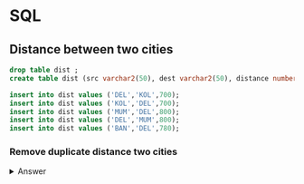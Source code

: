 # SQL

## Distance between two cities

```sql
drop table dist ;
create table dist (src varchar2(50), dest varchar2(50), distance number);

insert into dist values ('DEL','KOL',700);
insert into dist values ('KOL','DEL',700);
insert into dist values ('MUM','DEL',800);
insert into dist values ('DEL','MUM',800);
insert into dist values ('BAN','DEL',780);
```
### Remove duplicate distance two cities
<details>
<summary>Answer</summary>
```sql
Select
case when src < dest then src else dest end ,
case when src > dest then src else dest end
from 
dist 
group by 
case when src < dest then src else dest end ,
case when src > dest then src else dest end
having count(*) >1;
/
```
</details>

